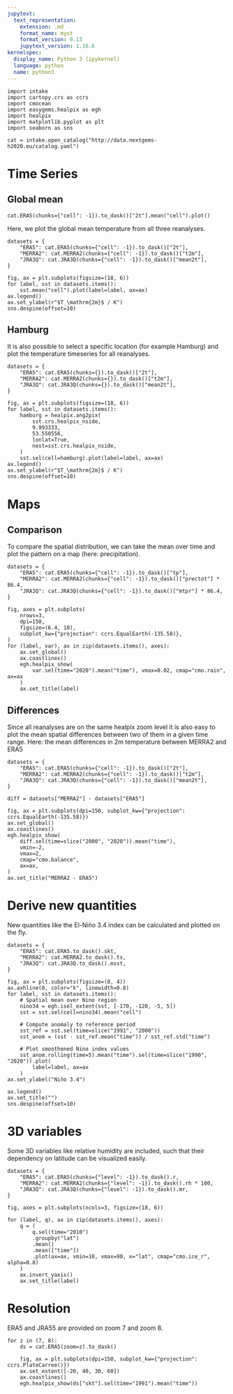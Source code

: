 ```yaml
---
jupytext:
  text_representation:
    extension: .md
    format_name: myst
    format_version: 0.13
    jupytext_version: 1.16.6
kernelspec:
  display_name: Python 3 (ipykernel)
  language: python
  name: python3
---
```


```{code-cell} ipython3
import intake
import cartopy.crs as ccrs
import cmocean
import easygems.healpix as egh
import healpix
import matplotlib.pyplot as plt
import seaborn as sns
```

```{code-cell} ipython3
cat = intake.open_catalog("http://data.nextgems-h2020.eu/catalog.yaml")
```

# Time Series
## Global mean

```{code-cell} ipython3
cat.ERA5(chunks={"cell": -1}).to_dask()["2t"].mean("cell").plot()
```

Here, we plot the global mean temperature from all three reanalyses.

```{code-cell} ipython3
datasets = {
    "ERA5": cat.ERA5(chunks={"cell": -1}).to_dask()["2t"],
    "MERRA2": cat.MERRA2(chunks={"cell": -1}).to_dask()["t2m"],
    "JRA3Q": cat.JRA3Q(chunks={"cell": -1}).to_dask()["mean2t"],
}

fig, ax = plt.subplots(figsize=(18, 6))
for label, sst in datasets.items():
    sst.mean("cell").plot(label=label, ax=ax)
ax.legend()
ax.set_ylabel(r"$T_\mathrm{2m}$ / K")
sns.despine(offset=10)
```

## Hamburg

It is also possible to select a specific location (for example Hamburg) and plot the temperature timeseries for all reanalyses.

```{code-cell} ipython3
datasets = {
    "ERA5": cat.ERA5(chunks={}).to_dask()["2t"],
    "MERRA2": cat.MERRA2(chunks={}).to_dask()["t2m"],
    "JRA3Q": cat.JRA3Q(chunks={}).to_dask()["mean2t"],
}

fig, ax = plt.subplots(figsize=(18, 6))
for label, sst in datasets.items():
    hamburg = healpix.ang2pix(
        sst.crs.healpix_nside,
        9.993333,
        53.550556,
        lonlat=True,
        nest=sst.crs.healpix_nside,
    )
    sst.sel(cell=hamburg).plot(label=label, ax=ax)
ax.legend()
ax.set_ylabel(r"$T_\mathrm{2m}$ / K")
sns.despine(offset=10)
```

# Maps

## Comparison
To compare the spatial distribution, we can take the mean over time and plot the pattern on a map (here: precipitation).

```{code-cell} ipython3
datasets = {
    "ERA5": cat.ERA5(chunks={"cell": -1}).to_dask()["tp"],
    "MERRA2": cat.MERRA2(chunks={"cell": -1}).to_dask()["prectot"] * 86.4,
    "JRA3Q": cat.JRA3Q(chunks={"cell": -1}).to_dask()["mtpr"] * 86.4,
}

fig, axes = plt.subplots(
    nrows=3,
    dpi=150,
    figsize=(6.4, 10),
    subplot_kw={"projection": ccrs.EqualEarth(-135.58)},
)
for (label, var), ax in zip(datasets.items(), axes):
    ax.set_global()
    ax.coastlines()
    egh.healpix_show(
        var.sel(time="2020").mean("time"), vmax=0.02, cmap="cmo.rain", ax=ax
    )
    ax.set_title(label)
```

## Differences

Since all reanalyses are on the same healpix zoom level it is also easy to plot the mean spatial differences between two of them in a given time range. Here: the mean differences in 2m temperature between MERRA2 and ERA5

```{code-cell} ipython3
datasets = {
    "ERA5": cat.ERA5(chunks={"cell": -1}).to_dask()["2t"],
    "MERRA2": cat.MERRA2(chunks={"cell": -1}).to_dask()["t2m"],
    "JRA3Q": cat.JRA3Q(chunks={"cell": -1}).to_dask()["mean2t"],
}

diff = datasets["MERRA2"] - datasets["ERA5"]

fig, ax = plt.subplots(dpi=150, subplot_kw={"projection": ccrs.EqualEarth(-135.58)})
ax.set_global()
ax.coastlines()
egh.healpix_show(
    diff.sel(time=slice("2000", "2020")).mean("time"),
    vmin=-2,
    vmax=2,
    cmap="cmo.balance",
    ax=ax,
)
ax.set_title("MERRA2 - ERA5")
```

# Derive new quantities

New quantities like the El-Niño 3.4 index can be calculated and plotted on the fly.

```{code-cell} ipython3
datasets = {
    "ERA5": cat.ERA5.to_dask().skt,
    "MERRA2": cat.MERRA2.to_dask().ts,
    "JRA3Q": cat.JRA3Q.to_dask().msst,
}

fig, ax = plt.subplots(figsize=(8, 4))
ax.axhline(0, color="k", linewidth=0.8)
for label, sst in datasets.items():
    # Spatial mean over Nino region
    nino34 = egh.isel_extent(sst, [-170, -120, -5, 5])
    sst = sst.sel(cell=nino34).mean("cell")

    # Compute anomaly to reference period
    sst_ref = sst.sel(time=slice("1991", "2000"))
    sst_anom = (sst - sst_ref.mean("time")) / sst_ref.std("time")

    # Plot smoothened Nino index values
    sst_anom.rolling(time=5).mean("time").sel(time=slice("1990", "2020")).plot(
        label=label, ax=ax
    )
ax.set_ylabel("Niño 3.4")

ax.legend()
ax.set_title("")
sns.despine(offset=10)
```

# 3D variables 
Some 3D variables like relative humidity are included, such that their dependency on latitude can be visualized easily.

```{code-cell} ipython3
datasets = {
    "ERA5": cat.ERA5(chunks={"level": -1}).to_dask().r,
    "MERRA2": cat.MERRA2(chunks={"level": -1}).to_dask().rh * 100,
    "JRA3Q": cat.JRA3Q(chunks={"level": -1}).to_dask().mr,
}

fig, axes = plt.subplots(ncols=3, figsize=(18, 6))

for (label, q), ax in zip(datasets.items(), axes):
    q = (
        q.sel(time="2010")
        .groupby("lat")
        .mean()
        .mean(["time"])
        .plot(ax=ax, vmin=10, vmax=90, x="lat", cmap="cmo.ice_r", alpha=0.8)
    )
    ax.invert_yaxis()
    ax.set_title(label)
```

# Resolution

ERA5 and JRA55 are provided on zoom 7 and zoom 8.

```{code-cell} ipython3
for z in (7, 8):
    ds = cat.ERA5(zoom=z).to_dask()

    fig, ax = plt.subplots(dpi=150, subplot_kw={"projection": ccrs.PlateCarree()})
    ax.set_extent([-20, 40, 30, 60])
    ax.coastlines()
    egh.healpix_show(ds["skt"].sel(time="1991").mean("time"))
```
